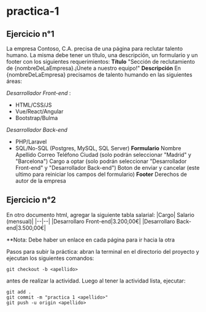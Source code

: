 # practica-1
## Ejercicio n°1
La empresa Contoso, C.A. precisa de una página para reclutar talento humano. La misma debe tener un título, una descripción, un formulario y un footer con los siguientes requerimientos:
**Título**
"Sección de reclutamiento de {nombreDeLaEmpresa}.¡Únete a nuestro equipo!"
**Descripción**
En {nombreDeLaEmpresa} precisamos de talento humando en las siguientes áreas:

*Desarrollador Front-end* :
 - HTML/CSS/JS
 - Vue/React/Angular
 - Bootstrap/Bulma

*Desarrollador Back-end*
 - PHP/Laravel
 - SQL/No-SQL (Postgres, MySQL, SQL Server)
**Formulario**
Nombre
Apellido
Correo
Teléfono
Ciudad (solo podrán seleccionar "Madrid" y "Barcelona")
Cargo a optar (solo podrán seleccionar "Desarrollador Front-end" y "Desarrollador Back-end") 
Boton de enviar y cancelar (este ultimo para reiniciar los campos del formulario)
**Footer**
Derechos de autor de la empresa
## Ejercicio n°2
En otro documento html, agregar la siguiente tabla salarial:
|Cargo| Salario (mensual)|
|--|--|
|Desarrollaro Front-end|3.200,00€|
|Desarrollaro Back-end|3.500,00€|

**Nota: Debe haber un enlace en cada página para ir hacia la otra

Pasos para subir la práctica:
abran la terminal en el directorio del proyecto y ejecutan los siguientes comandos:

    git checkout -b <apellido>
antes de realizar la actividad. Luego al tener la actividad lista, ejecutar: 

    git add .
    git commit -m "practica 1 <apellido>"
    git push -u origin <apellido>
